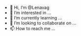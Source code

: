 - 👋 Hi, I’m @Lenavag
- 👀 I’m interested in ...
- 🌱 I’m currently learning ...
- 💞️ I’m looking to collaborate on ...
- 📫 How to reach me ...

<!---
Lenavag/Lenavag is a ✨ special ✨ repository because its `README.md` (this file) appears on your GitHub profile.
You can click the Preview link to take a look at your changes.
--->
